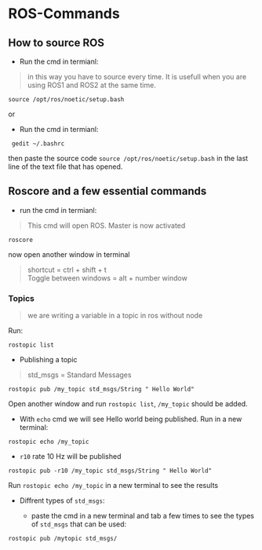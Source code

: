 # ROS-Commands

## How to source ROS
- Run the cmd in termianl:  <br>
> in this way you have to source every time. It is usefull when you are using ROS1 and ROS2 at the same time.
```
source /opt/ros/noetic/setup.bash
```
or 
- Run the cmd in termianl:
  
```
 gedit ~/.bashrc
```
  then paste the source code `source /opt/ros/noetic/setup.bash` in the last line of the text file that has opened.

## Roscore and a few essential commands

- run the cmd in termianl:  <br>
> This cmd will open ROS. Master is now activated

```
roscore
```
now open another window in terminal 

> shortcut = ctrl + shift + t <br>
> Toggle between windows = alt + number window

### Topics

> we are writing a variable in a topic in ros without node
> 
Run:

```
rostopic list
```

- Publishing a topic
> std_msgs = Standard Messages

```
rostopic pub /my_topic std_msgs/String " Hello World"
```

Open another window and run `rostopic list`, `/my_topic` should be added.

- With `echo` cmd we will see Hello world being published.
  Run in a new terminal:

```
rostopic echo /my_topic
```




- `r10` rate 10 Hz will be published

```
rostopic pub -r10 /my_topic std_msgs/String " Hello World"
```

Run `rostopic echo /my_topic` in a new terminal to see the results


- Diffrent types of `std_msgs`:

    - paste the cmd in a new terminal and tab a few times to see the types of `std_msgs` that can be used:

```
rostopic pub /mytopic std_msgs/
```



  
